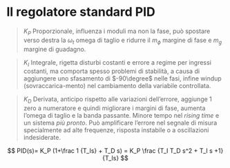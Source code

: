 # Il regolatore standard PID
<aside>

>$K_P$ Proporzionale, influenza i moduli ma non la fase, può spostare verso destra la $\omega_t$ omega di taglio e ridurre il $m_\phi$ margine di fase e $m_g$ margine di guadagno.

</aside>

<aside>

>$K_I$ Integrale, rigetta disturbi costanti e errore a regime per ingressi costanti, ma comporta spesso problemi di stabilità, a causa di aggiungere uno sfasamento di $-90\degree$ nelle fasi, infine windup (sovraccarica-mento) nel cambiamento della variabile controllata.

</aside>

<aside>

>$K_D$ Derivata, anticipo rispetto alle variazioni dell’errore, aggiunge 1 zero a numeratore e quindi migliorare i margini di fase, aumenta l’omega di taglio e la banda passante.
>Minore tempo nel *rising time* e un sistema *più pronto*.
>Può amplificare l’errore nel segnale di misura specialmente ad alte frequenze, risposta instabile o a oscillazioni indesiderate.

</aside>

$$
PID(s)= K_P (1+\frac 1 {T_Is} + T_D s) = K_P \frac {T_I T_D s^2 + T_I s +1}{T_Is}
$$

